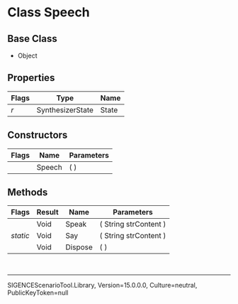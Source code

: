 # Class Speech
## Base Class
- Object
## Properties
Flags|Type|Name
-|-|-
*r* &nbsp;|SynthesizerState|State
## Constructors
Flags|Name|Parameters
-|-|-
&nbsp;|Speech|( )
## Methods
Flags|Result|Name|Parameters
-|-|-|-
&nbsp;|Void|Speak|( String strContent )
*static*|Void|Say|( String strContent )
&nbsp;|Void|Dispose|( )

<br /><hr />
SIGENCEScenarioTool.Library, Version=15.0.0.0, Culture=neutral, PublicKeyToken=null
